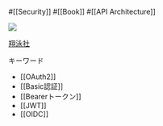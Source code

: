 #[[Security]] #[[Book]] #[[API Architecture]]

![](https://www.seshop.com/static/images/product/22242/L.png)

[翔泳社](https://www.shoeisha.co.jp/book/detail/9784798159294)

キーワード
- [[OAuth2]]
- [[Basic認証]]
- [[Bearerトークン]]
- [[JWT]]
- [[OIDC]]